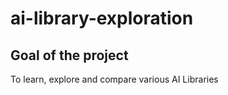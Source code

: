 # ai-library-exploration

## Goal of the project

To learn, explore and compare various AI Libraries
